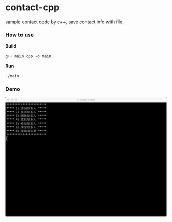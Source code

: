 # contact-cpp
sample contact code by c++, save contact info with file.

### How to use

**Build**

`g++ main.cpp -o main`


**Run**

`./main`

### Demo
<img src="./doc/main.png">

